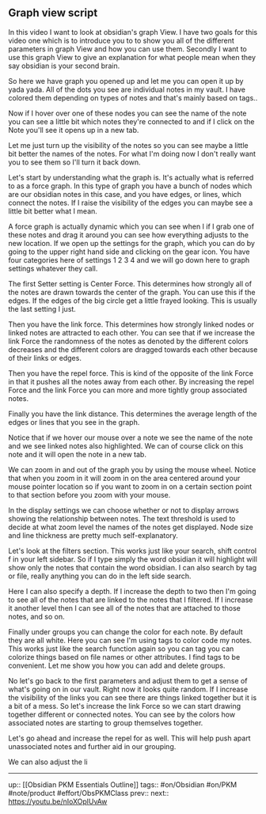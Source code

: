 ## Graph view script

In this video I want to look at obsidian's graph View. I have two goals for this video one which is to introduce you to to show you all of the different parameters in graph View and how you can use them. Secondly I want to use this graph View to give an explanation for what people mean when they say obsidian is your second brain.

So here we have graph you opened up and let me you can open it up by yada yada. All of the dots you see are individual notes in my vault. I have colored them depending on types of notes and that's mainly based on tags..

Now if I hover over one of these nodes you can see the name of the note you can see a little bit which notes they're connected to and if I click on the Note you'll see it opens up in a new tab.

Let me just turn up the visibility of the notes so you can see maybe a little bit better the names of the notes. For what I'm doing now I don't really want you to see them so I'll turn it back down.

Let's start by understanding what the graph is. It's actually what is referred to as a force graph. In this type of graph you have a bunch of nodes which are our obsidian notes in this case, and you have edges, or lines, which connect the notes. If I raise the visibility of the edges you can maybe see a little bit better what I mean.

A force graph is actually dynamic which you can see when I if I grab one of these notes and drag it around you can see how everything adjusts to the new location. If we open up the settings for the graph, which you can do by going to the upper right hand side and clicking on the gear icon. You have four categories here of settings 1 2 3 4 and we will go down here to graph settings whatever they call. 

The first Setter setting is Center Force. This determines how strongly all of the notes are drawn towards the center of the graph. You can use this if the edges. If the edges of the big circle get a little frayed looking. This is usually the last setting I just.

Then you have the link force. This determines how strongly linked nodes or linked notes are attracted to each other. You can see that if we increase the link Force the randomness of the notes as denoted by the different colors decreases and the different colors are dragged towards each other because of their links or edges.

Then you have the repel force. This is kind of the opposite of the link Force in that it pushes all the notes away from each other. By increasing the repel Force and the link Force you can more and more tightly group associated notes.

Finally you have the link distance. This determines the average length of the edges or lines that you see in the graph.

Notice that if we hover our mouse over a note we see the name of the note and we see linked notes also highlighted. We can of course click on this note and it will open the note in a new tab.

We can zoom in and out of the graph you by using the mouse wheel. Notice that when you zoom in it will zoom in on the area centered around your mouse pointer location so if you want to zoom in on a certain section point to that section before you zoom with your mouse.

In the display settings we can choose whether or not to display arrows showing the relationship between notes. The text threshold is used to decide at what zoom level the names of the notes get displayed. Node size and line thickness are pretty much self-explanatory.

Let's look at the filters section. This works just like your search, shift control f in your left sidebar. So if I type simply the word obsidian it will highlight will show only the notes that contain the word obsidian. I can also search by tag or file, really anything you can do in the left side search.

Here I can also specify a depth. If I increase the depth to two then I'm going to see all of the notes that are linked to the notes that I filtered. If I increase it another level then I can see all of the notes that are attached to those notes, and so on.

Finally under groups you can change the color for each note. By default they are all white. Here you can see I'm using tags to color code my notes. This works just like the search function again so you can tag you can colorize things based on file names or other attributes. I find tags to be convenient. Let me show you how you can add and delete groups. 

No let's go back to the first parameters and adjust them to get a sense of what's going on in our vault. Right now it looks quite random. If I increase the visibility of the links you can see there are things linked together but it is a bit of a mess. So let's increase the link Force so we can start drawing together different or connected notes. You can see by the colors how associated notes are starting to group themselves together.

Let's go ahead and increase the repel for as well. This will help push apart unassociated notes and further aid in our grouping.

We can also adjust the li



---
up:: [[Obsidian PKM Essentials Outline]]
tags:: #on/Obsidian #on/PKM  #note/product #effort/ObsPKMClass 
prev:: 
next:: https://youtu.be/nIoXOplUvAw